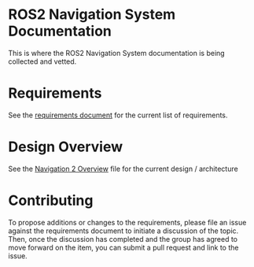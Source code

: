 # ROS2 Navigation System Documentation
This is where the ROS2 Navigation System documentation is being collected and vetted.

# Requirements
See the [requirements document](requirements/requirements.md) for the current list of requirements.

# Design Overview
See the [Navigation 2 Overview](design/Navigation_2_Overview.pdf) file for the current design / architecture

# Contributing
To propose additions or changes to the requirements, please file an issue against the requirements document to initiate a discussion of the topic. Then, once the discussion has completed and the group has agreed to move forward on the item, you can submit a pull request and link to the issue.
